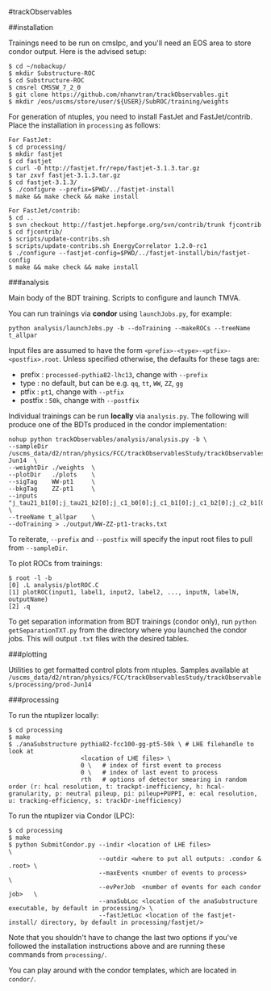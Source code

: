 #trackObservables


##installation

Trainings need to be run on cmslpc, and you'll need an EOS area to store condor output. Here is the advised setup:

```
$ cd ~/nobackup/
$ mkdir Substructure-ROC
$ cd Substructure-ROC
$ cmsrel CMSSW_7_2_0
$ git clone https://github.com/nhanvtran/trackObservables.git
$ mkdir /eos/uscms/store/user/${USER}/SubROC/training/weights
```

For generation of ntuples, you need to install FastJet and FastJet/contrib. Place the installation in `processing` as follows:

```
For FastJet:
$ cd processing/
$ mkdir fastjet
$ cd fastjet
$ curl -O http://fastjet.fr/repo/fastjet-3.1.3.tar.gz 
$ tar zxvf fastjet-3.1.3.tar.gz
$ cd fastjet-3.1.3/
$ ./configure --prefix=$PWD/../fastjet-install
$ make && make check && make install

For FastJet/contrib:
$ cd ..
$ svn checkout http://fastjet.hepforge.org/svn/contrib/trunk fjcontrib
$ cd fjcontrib/
$ scripts/update-contribs.sh 
$ scripts/update-contribs.sh EnergyCorrelator 1.2.0-rc1
$ ./configure --fastjet-config=$PWD/../fastjet-install/bin/fastjet-config
$ make && make check && make install
```

###analysis

Main body of the BDT training. Scripts to configure and launch TMVA.

You can run trainings via **condor** using `launchJobs.py`, for example:

```
python analysis/launchJobs.py -b --doTraining --makeROCs --treeName t_allpar
```

Input files are assumed to have the form `<prefix>-<type>-<ptfix>-<postfix>.root`. Unless specified otherwise, the defaults for these tags are:

 - prefix : `processed-pythia82-lhc13`, change with `--prefix`
 - type : no default, but can be e.g. `qq`, `tt`, `WW`, `ZZ`, `gg`
 - ptfix : `pt1`, change with `--ptfix`
 - postfix : `50k`, change with `--postfix`

Individual trainings can be run **locally** via `analysis.py`. The following will produce one of the BDTs produced in the condor implementation:

```
nohup python trackObservables/analysis/analysis.py -b \
--sampleDir /uscms_data/d2/ntran/physics/FCC/trackObservablesStudy/trackObservables/processing/prod-Jun14  \
--weightDir ./weights  \
--plotDir   ./plots    \
--sigTag    WW-pt1     \
--bkgTag    ZZ-pt1     \
--inputs    "j_tau21_b1[0];j_tau21_b2[0];j_c1_b0[0];j_c1_b1[0];j_c1_b2[0];j_c2_b1[0];j_c2_b2[0];j_d2_b1[0];j_d2_b2[0];j_mass_trim[0]*j_ptfrac[0];j_mass_mmdt[0]*j_ptfrac[0];j_mass_prun[0]*j_ptfrac[0];j_mass_sdb2[0]*j_ptfrac[0];j_mass_sdm1[0]*j_ptfrac[0];j_mass[0]*j_ptfrac[0]" \
--treeName t_allpar    \
--doTraining > ./output/WW-ZZ-pt1-tracks.txt
```

To reiterate, `--prefix` and `--postfix` will specify the input root files to pull from `--sampleDir`.


To plot ROCs from trainings:

```
$ root -l -b
[0] .L analysis/plotROC.C
[1] plotROC(input1, label1, input2, label2, ..., inputN, labelN, outputName) 
[2] .q
```

To get separation information from BDT trainings (condor only), run `python getSeparationTXT.py` from the directory where you launched the condor jobs. This will output `.txt` files with the desired tables. 

###plotting

Utilities to get formatted control plots from ntuples. Samples available at `/uscms_data/d2/ntran/physics/FCC/trackObservablesStudy/trackObservables/processing/prod-Jun14 `

###processing

To run the ntuplizer locally:

```
$ cd processing
$ make
$ ./anaSubstructure pythia82-fcc100-gg-pt5-50k \ # LHE filehandle to look at
                    <location of LHE files> \ 
                    0 \   # index of first event to process
                    0 \   # index of last event to process 
                    rth   # options of detector smearing in random order (r: hcal resolution, t: trackpt-inefficiency, h: hcal-granularity, p: neutral pileup, pi: pileup+PUPPI, e: ecal resolution, u: tracking-efficiency, s: trackDr-inefficiency)
```

To run the ntuplizer via Condor (LPC):

```
$ cd processing
$ make
$ python SubmitCondor.py --indir <location of LHE files>                      \
                         --outdir <where to put all outputs: .condor & .root> \
                         --maxEvents <number of events to process>            \
                         --evPerJob  <number of events for each condor job>   \
                         --anaSubLoc <location of the anaSubstructure executable, by default in processing/> \
                         --fastJetLoc <location of the fastjet-install/ directory, by default in processing/fastjet/>
```

Note that you shouldn't have to change the last two options if you've followed the installation instructions above and are running these commands from `processing/`.

You can play around with the condor templates, which are located in `condor/`.
